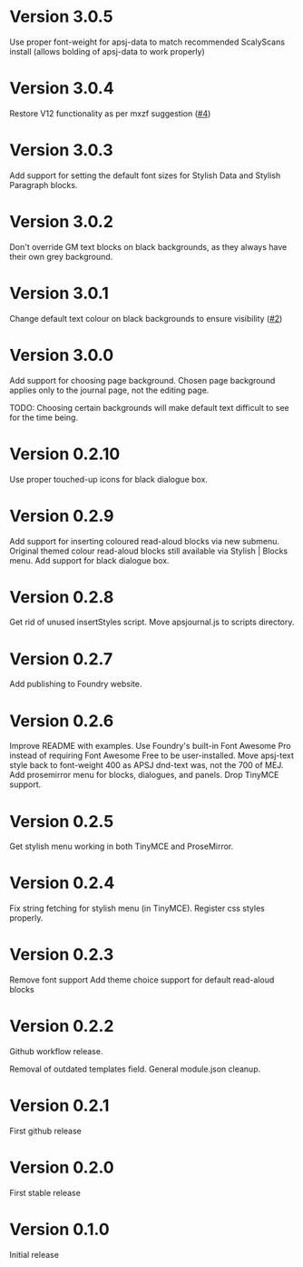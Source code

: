 # Version 3.0.5

Use proper font-weight for apsj-data to match recommended ScalyScans install (allows bolding of apsj-data to work properly)

# Version 3.0.4

Restore V12 functionality as per mxzf suggestion ([#4](https://github.com/turthalion/apsj-styles/issues/4))

# Version 3.0.3

Add support for setting the default font sizes for Stylish Data and Stylish Paragraph blocks.

# Version 3.0.2

Don't override GM text blocks on black backgrounds, as they always have their own grey background.

# Version 3.0.1

Change default text colour on black backgrounds to ensure visibility ([#2](https://github.com/turthalion/apsj-styles/issues/2))

# Version 3.0.0

Add support for choosing page background. Chosen page background applies only to the journal page, not the editing page.

TODO: Choosing certain backgrounds will make default text difficult to see for the time being.

# Version 0.2.10

Use proper touched-up icons for black dialogue box.

# Version 0.2.9 

Add support for inserting coloured read-aloud blocks via new submenu.
Original themed colour read-aloud blocks still available via Stylish | Blocks menu.
Add support for black dialogue box.

# Version 0.2.8

Get rid of unused insertStyles script.
Move apsjournal.js to scripts directory.

# Version 0.2.7

Add publishing to Foundry website.

# Version 0.2.6

Improve README with examples.
Use Foundry's built-in Font Awesome Pro instead of requiring Font Awesome Free to be user-installed.
Move apsj-text style back to font-weight 400 as APSJ dnd-text was, not the 700 of MEJ.
Add prosemirror menu for blocks, dialogues, and panels.
Drop TinyMCE support.

# Version 0.2.5

Get stylish menu working in both TinyMCE and ProseMirror.

# Version 0.2.4

Fix string fetching for stylish menu (in TinyMCE).
Register css styles properly.

# Version 0.2.3

Remove font support
Add theme choice support for default read-aloud blocks

# Version 0.2.2

Github workflow release.

Removal of outdated templates field. General module.json cleanup.

# Version 0.2.1

First github release

# Version 0.2.0

First stable release

# Version 0.1.0

Initial release

